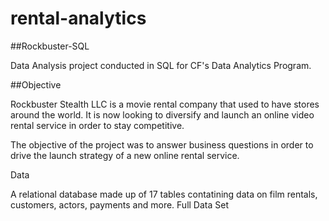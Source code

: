 # rental-analytics

##Rockbuster-SQL

Data Analysis project conducted in SQL for CF's Data Analytics Program.

##Objective

Rockbuster Stealth LLC is a movie rental company that used to have stores around the world. It is now looking to diversify and launch an online video rental service in order to stay competitive.

The objective of the project was to answer business questions in order to drive the launch strategy of a new online rental service.

Data

A relational database made up of 17 tables contatining data on film rentals, customers, actors, payments and more. Full Data Set

